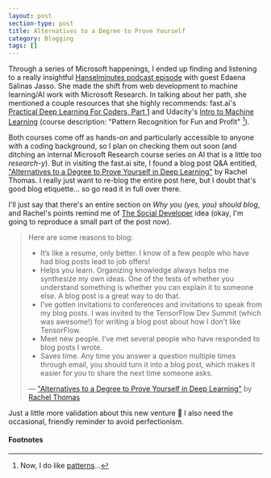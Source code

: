 ```yaml
---
layout: post
section-type: post
title: Alternatives to a Degree to Prove Yourself
category: Blogging
tags: []
---
```


Through a series of Microsoft happenings, I ended up finding and listening to a really insightful [Hanselminutes podcast episode](https://hanselminutes.com/580/machine-learning-deep-learning-and-artificial-intelligence-with-edaena-salinas-jasso) with guest Edaena Salinas Jasso. She made the shift from web development to machine learning/AI work with Microsoft Research. In talking about her path, she mentioned a couple resources that she highly recommends: fast.ai's [Practical Deep Learning For Coders, Part 1](http://course.fast.ai/) and Udacity's [Intro to Machine Learning](https://www.udacity.com/course/intro-to-machine-learning--ud120) (course description: "Pattern Recognition for Fun and Profit" [^pattern]).

Both courses come off as hands-on and particularly accessible to anyone with a coding background, so I plan on checking them out soon (and ditching an internal Microsoft Research course series on AI that is a little too _research-y_). But in visiting the fast.ai site, I found a blog post Q&A entitled, ["Alternatives to a Degree to Prove Yourself in Deep Learning"](http://www.fast.ai/2017/04/06/alternatives/) by Rachel Thomas. I really just want to re-blog the entire post here, but I doubt that's good blog etiquette... so go read it in full over there.

I'll just say that there's an entire section on _Why you (yes, you) should blog_, and Rachel's points remind me of [The Social Developer](/blogging/2017/05/07/hello-world.html#the-social-developer) idea (okay, I'm going to reproduce a small part of the post now).

> Here are some reasons to blog:
>
> - It’s like a resume, only better. I know of a few people who have had blog posts lead to job offers!
> - Helps you learn. Organizing knowledge always helps me synthesize my own ideas. One of the tests of whether you understand something is whether you can explain it to someone else. A blog post is a great way to do that.
> - I’ve gotten invitations to conferences and invitations to speak from my blog posts. I was invited to the TensorFlow Dev Summit (which was awesome!) for writing a blog post about how I don’t like TensorFlow.
> - Meet new people. I’ve met several people who have responded to blog posts I wrote.
> - Saves time. Any time you answer a question multiple times through email, you should turn it into a blog post, which makes it easier for you to share the next time someone asks.
>
> &mdash; ["Alternatives to a Degree to Prove Yourself in Deep Learning"](http://www.fast.ai/2017/04/06/alternatives/) by [Rachel Thomas](http://www.fast.ai/about/)

Just a little more validation about this new venture :slightly_smiling_face: I also need the occasional, friendly reminder to avoid perfectionism.

#### Footnotes

[^pattern]: Now, I do like [patterns](/blogging/2017/05/07/hello-world.html)...
